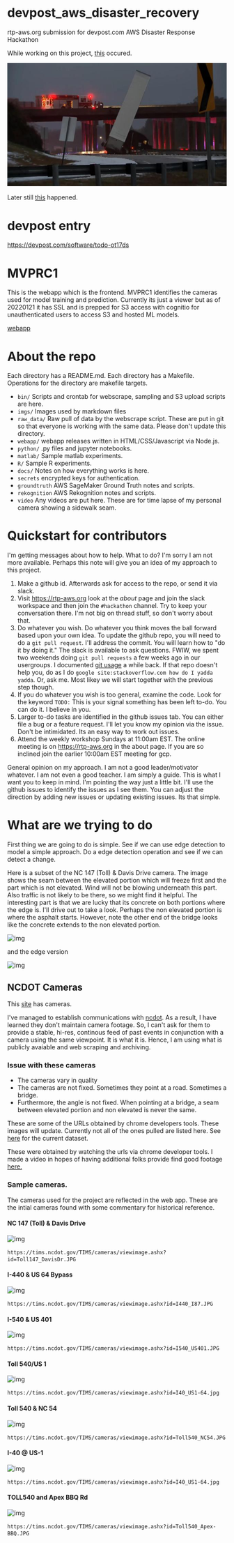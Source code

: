 # devpost_aws_disaster_recovery
rtp-aws.org submission for devpost.com AWS Disaster Response Hackathon

While working on this project, [this](https://www.wral.com/tractor-trailer-slides-off-n-c-147-2-killed-in-nash-county-crash/20081601/) occured.

![img](imgs/truck1-DMID1-5tkyirekb-640x360.jpg)

Later still [this](https://www.wral.com/ambulance-carrying-patient-skids-off-i-87-in-slew-of-ice-related-wrecks/20089162/) happened.


# devpost entry
https://devpost.com/software/todo-ot17ds


# MVPRC1

This is the webapp which is the frontend. MVPRC1 identifies the cameras used for model training and prediction.  Currently its just a viewer
but as of 20220121 it has SSL and is prepped for S3 access with cognitio for unauthenticated users to access S3 and hosted ML models.

[webapp](http://mvprc1.rtp-aws.org/)

# About the repo

Each directory has a README.md.  Each directory has a Makefile.  Operations for the directory are makefile targets.

* `bin/` Scripts and crontab for webscrape, sampling and S3 upload scripts are here.
* `imgs/`  Images used by markdown files
* `raw_data/` Raw pull of data by the webscrape script. These are put in git so that everyone is working with the same data.  Please don't update this directory.
* `webapp/`  webapp releases written in HTML/CSS/Javascript via Node.js.
* `python/`  .py files and jupyter notebooks.
* `matlab/`  Sample matlab experiments.
* `R/`  Sample R experiments.
* `docs/`  Notes on how everything works is here.
* `secrets`  encrypted keys for authentication.
* `groundtruth` AWS SageMaker Ground Truth notes and scripts.
* `rekognition` AWS Rekognition notes and scripts.
* `video` Any videos are put here.  These are for time lapse of my personal camera showing a sidewalk seam.


# Quickstart for contributors

I'm getting messages about how to help.  What to do?  I'm sorry I am not more
available.  Perhaps this note will give you an idea of my approach to this project.

1. Make a github id.  Afterwards ask for access to the repo, or send it via slack.
2. Visit https://rtp-aws.org look at the *about* page and join the slack workspace and then join the `#hackathon` channel.  Try to keep your conversation there. I'm not big on thread stuff, so don't worry about that.
3. Do whatever you wish.   Do whatever you think moves the ball forward based upon your own idea.  To update the github repo, you will need to do a `git pull request`.  I'll address the commit.  You will learn how to "do it by doing it." The slack is available to ask questions. FWIW, we spent two weekends doing `git pull requests` a few weeks ago in our usergroups.  I documented [git usage](https://gitlab.com/netskink/git-testy)  a while back.  If that repo doesn't help you,  do as I do  `google site:stackoverflow.com how do I yadda yadda`. Or, ask me. Most likey we will start together with the previous step though.
4. If you do whatever you wish is too general,  examine the code. Look for the keyword `TODO:`  This is your signal something has been left to-do.  You can do it.  I believe in you.
5. Larger to-do tasks are identified in the github issues tab.  You can either file
a bug or a feature request.  I'll let you know my opinion via the issue.  Don't be intimidated.  Its an easy way to work out issues.
6. Attend the weekly workshop Sundays at 11:00am EST. The online meeting is on https://rtp-aws.org in the about page.  If you are so inclined join the earlier 10:00am EST meeting for gcp.


General opinion on my approach.  I am not a good leader/motivator whatever. I am not
even a good teacher.  I am simply a guide.  This is what I want you to
keep in mind.  I'm pointing the way just a little bit.  I'll use the github issues to
identify the issues as I see them.  You can adjust the direction by adding new issues
or updating existing issues.  Its that simple.

# What are we trying to do

First thing we are going to do is simple.  See if we can use edge detection to model a simple approach.  Do a edge detection operation and see if we can detect a change.

Here is a subset of the NC 147 (Toll) & Davis Drive camera.  The image shows the seam between the elevated portion which will freeze first and the part which is not elevated.  Wind will not be blowing underneath this part.  Also traffic is not likely to be there, so we might find it helpful.  The interesting part is that we are lucky that its concrete on both portions where the edge is.  I'll drive out to take a look.  Perhaps the non elevated portion is where the asphalt starts.  However, note the other end of the bridge looks like the concrete extends to the non elevated portion.

![img](imgs/NC147_DAVIS_DR_subset.png)

and the edge version

![img](imgs/NC147_DAVIS_DR_subset_edge.png)



## NCDOT Cameras

This [site](https://drivenc.gov/#adverse-weather)  has cameras.  

I've managed to establish communications with [ncdot](https://www.ncdot.gov/travel-maps/traffic-travel/severe-weather/Pages/winter.aspx).  As a result, I have learned they don't maintain camera footage.  So, I can't ask for them to provide a stable, hi-res, continous feed of past events in conjunction with a camera using the same viewpoint.  It is what it is.  Hence, I am using what is publicly avaiable and web scraping and archiving.


### Issue with these cameras

* The cameras vary in quality
* The cameras are not fixed. Sometimes they point at a road.  Sometimes a bridge.
* Furthermore, the angle is not fixed.  When pointing at a bridge, a seam between elevated portion and non elevated is never the same.


These are some of the URLs obtained by chrome developers tools.  These images will update.  Currently not all of the ones pulled are listed here. See [here](imgs/raw_data) for the current dataset.

These were obtained by watching the urls via chrome developer tools.  I made a video in hopes of having additional folks provide find good footage [here.](https://youtu.be/RRuaG0_W7B4) 

### Sample cameras.

The cameras used for the project are reflected in the web app.  These are the intial cameras found with some commentary for historical reference.

#### NC 147 (Toll) & Davis Drive

![img](https://tims.ncdot.gov/TIMS/cameras/viewimage.ashx?id=Toll147_DavisDr.JPG)

```
https://tims.ncdot.gov/TIMS/cameras/viewimage.ashx?id=Toll147_DavisDr.JPG
```

#### I-440 & US 64 Bypass

![img](https://tims.ncdot.gov/TIMS/cameras/viewimage.ashx?id=I440_I87.JPG)

```
https://tims.ncdot.gov/TIMS/cameras/viewimage.ashx?id=I440_I87.JPG
```

#### I-540 & US 401

![img](https://tims.ncdot.gov/TIMS/cameras/viewimage.ashx?id=I540_US401.JPG)

```
https://tims.ncdot.gov/TIMS/cameras/viewimage.ashx?id=I540_US401.JPG
```
#### Toll 540/US 1

![img](https://tims.ncdot.gov/TIMS/cameras/viewimage.ashx?id=I40_US1-64.jpg)

```
https://tims.ncdot.gov/TIMS/cameras/viewimage.ashx?id=I40_US1-64.jpg
```

#### Toll 540 & NC 54

![img](https://tims.ncdot.gov/TIMS/cameras/viewimage.ashx?id=Toll540_NC54.JPG)

```
https://tims.ncdot.gov/TIMS/cameras/viewimage.ashx?id=Toll540_NC54.JPG
```

#### I-40 @ US-1

![img](https://tims.ncdot.gov/TIMS/cameras/viewimage.ashx?id=Toll540_US1.JPG)

```
https://tims.ncdot.gov/TIMS/cameras/viewimage.ashx?id=I40_US1-64.jpg
```
#### TOLL540 and Apex BBQ Rd

![img](https://tims.ncdot.gov/TIMS/cameras/viewimage.ashx?id=Toll540_Apex-BBQ.JPG)

```
https://tims.ncdot.gov/TIMS/cameras/viewimage.ashx?id=Toll540_Apex-BBQ.JPG
```

